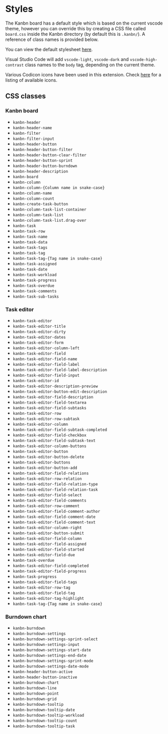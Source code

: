# Styles

The Kanbn board has a default style which is based on the current vscode theme, however you can override this by creating a CSS file called `board.css` inside the Kanbn directory (by default this is `.kanbn/`). A reference of class names is provided below.

You can view the default stylesheet [here](https://github.com/basementuniverse/vscode-kanbn/blob/main/src/index.css).

Visual Studio Code will add `vscode-light`, `vscode-dark` and `vscode-high-contrast` class names to the `body` tag, depending on the current theme.

Various Codicon icons have been used in this extension. Check [here](https://code.visualstudio.com/api/references/icons-in-labels) for a listing of available icons.

## CSS classes

### Kanbn board

- `kanbn-header`
- `kanbn-header-name`
- `kanbn-filter`
- `kanbn-filter-input`
- `kanbn-header-button`
- `kanbn-header-button-filter`
- `kanbn-header-button-clear-filter`
- `kanbn-header-button-sprint`
- `kanbn-header-button-burndown`
- `kanbn-header-description`
- `kanbn-board`
- `kanbn-column`
- `kanbn-column-{Column name in snake-case}`
- `kanbn-column-name`
- `kanbn-column-count`
- `kanbn-create-task-button`
- `kanbn-column-task-list-container`
- `kanbn-column-task-list`
- `kanbn-column-task-list.drag-over`
- `kanbn-task`
- `kanbn-task-row`
- `kanbn-task-name`
- `kanbn-task-data`
- `kanbn-task-tags`
- `kanbn-task-tag`
- `kanbn-task-tag-{Tag name in snake-case}`
- `kanbn-task-assigned`
- `kanbn-task-date`
- `kanbn-task-workload`
- `kanbn-task-progress`
- `kanbn-task-overdue`
- `kanbn-task-comments`
- `kanbn-task-sub-tasks`

### Task editor

- `kanbn-task-editor`
- `kanbn-task-editor-title`
- `kanbn-task-editor-dirty`
- `kanbn-task-editor-dates`
- `kanbn-task-editor-form`
- `kanbn-task-editor-column-left`
- `kanbn-task-editor-field`
- `kanbn-task-editor-field-name`
- `kanbn-task-editor-field-label`
- `kanbn-task-editor-field-label-description`
- `kanbn-task-editor-field-input`
- `kanbn-task-editor-id`
- `kanbn-task-editor-description-preview`
- `kanbn-task-editor-button-edit-description`
- `kanbn-task-editor-field-description`
- `kanbn-task-editor-field-textarea`
- `kanbn-task-editor-field-subtasks`
- `kanbn-task-editor-row`
- `kanbn-task-editor-row-subtask`
- `kanbn-task-editor-column`
- `kanbn-task-editor-field-subtask-completed`
- `kanbn-task-editor-field-checkbox`
- `kanbn-task-editor-field-subtask-text`
- `kanbn-task-editor-column-buttons`
- `kanbn-task-editor-button`
- `kanbn-task-editor-button-delete`
- `kanbn-task-editor-buttons`
- `kanbn-task-editor-button-add`
- `kanbn-task-editor-field-relations`
- `kanbn-task-editor-row-relation`
- `kanbn-task-editor-field-relation-type`
- `kanbn-task-editor-field-relation-task`
- `kanbn-task-editor-field-select`
- `kanbn-task-editor-field-comments`
- `kanbn-task-editor-row-comment`
- `kanbn-task-editor-field-comment-author`
- `kanbn-task-editor-field-comment-date`
- `kanbn-task-editor-field-comment-text`
- `kanbn-task-editor-column-right`
- `kanbn-task-editor-button-submit`
- `kanbn-task-editor-field-column`
- `kanbn-task-editor-field-assigned`
- `kanbn-task-editor-field-started`
- `kanbn-task-editor-field-due`
- `kanbn-task-overdue`
- `kanbn-task-editor-field-completed`
- `kanbn-task-editor-field-progress`
- `kanbn-task-progress`
- `kanbn-task-editor-field-tags`
- `kanbn-task-editor-row-tag`
- `kanbn-task-editor-field-tag`
- `kanbn-task-editor-tag-highlight`
- `kanbn-task-tag-{Tag name in snake-case}`

### Burndown chart

- `kanbn-burndown`
- `kanbn-burndown-settings`
- `kanbn-burndown-settings-sprint-select`
- `kanbn-burndown-settings-input`
- `kanbn-burndown-settings-start-date`
- `kanbn-burndown-settings-end-date`
- `kanbn-burndown-settings-sprint-mode`
- `kanbn-burndown-settings-date-mode`
- `kanbn-header-button-active`
- `kanbn-header-button-inactive`
- `kanbn-burndown-chart`
- `kanbn-burndown-line`
- `kanbn-burndown-point`
- `kanbn-burndown-grid`
- `kanbn-burndown-tooltip`
- `kanbn-burndown-tooltip-date`
- `kanbn-burndown-tooltip-workload`
- `kanbn-burndown-tooltip-count`
- `kanbn-burndown-tooltip-task`
